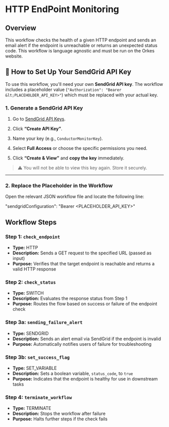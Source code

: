 # HTTP EndPoint Monitoring


## Overview 

This workflow checks the health of a given HTTP endpoint and sends an email alert if the endpoint is unreachable or returns an unexpected status code. This workflow is language agnostic and must be run on the Orkes website. 

## 🔧 How to Set Up Your SendGrid API Key

To use this workflow, you'll need your own **SendGrid API key**. The workflow includes a placeholder value (`"Authorization": "Bearer &lt;PLACEHOLDER_API_KEY>"`) which must be replaced with your actual key.

### 1. Generate a SendGrid API Key

1. Go to [SendGrid API Keys](https://app.sendgrid.com/settings/api_keys).

2. Click **“Create API Key”**.

3. Name your key (e.g., `ConductorMonitorKey`).

4. Select **Full Access** or choose the specific permissions you need.

5. Click **“Create & View”** and **copy the key** immediately.

> ⚠️ You will not be able to view this key again. Store it securely.

---

### 2. Replace the Placeholder in the Workflow

Open the relevant JSON workflow file and locate the following line:



"sendgridConfiguration": "Bearer &lt;PLACEHOLDER_API_KEY>"


## Workflow Steps

### Step 1: `check_endpoint`

* **Type:** HTTP
* **Description:** Sends a GET request to the specified URL (passed as input)
* **Purpose:** Verifies that the target endpoint is reachable and returns a valid HTTP response



### Step 2: `check_status`

* **Type:** SWITCH
* **Description:** Evaluates the response status from Step 1
* **Purpose:** Routes the flow based on success or failure of the endpoint check



### Step 3a: `sending_failure_alert`

* **Type:** SENDGRID
* **Description:** Sends an alert email via SendGrid if the endpoint is invalid
* **Purpose:** Automatically notifies users of failure for troubleshooting



### Step 3b: `set_success_flag`

* **Type:** SET\_VARIABLE
* **Description:** Sets a boolean variable, `status_code`, to `true`
* **Purpose:** Indicates that the endpoint is healthy for use in downstream tasks



### Step 4: `terminate_workflow`

* **Type:** TERMINATE
* **Description:** Stops the workflow after failure
* **Purpose:** Halts further steps if the check fails




